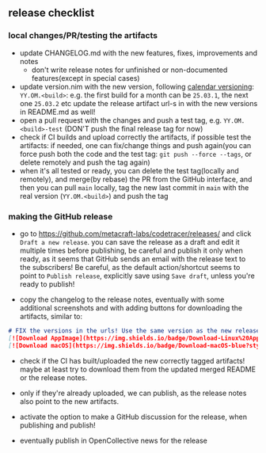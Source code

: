 ## release checklist

### local changes/PR/testing the artifacts

* update CHANGELOG.md with the new features, fixes, improvements and notes
  * don't write release notes for unfinished or non-documented features(except in special cases)
* update version.nim with the new version, following [calendar versioning](https://calver.org/): `YY.OM.<build>`:
  e.g. the first build for a month can be `25.03.1`, the next one `25.03.2` etc
  update the release artifact url-s in with the new versions in README.md as well!
* open a pull request with the changes and push a test tag, e.g. `YY.OM.<build>-test` (DON'T push the final release tag for now)
* check if CI builds and upload correctly the artifacts, if possible test the artifacts: if needed, one can
  fix/change things and push again(you can force push both the code and the test tag: `git push --force --tags`, or delete remotely and push the tag again)
* when it's all tested or ready, you can delete the test tag(locally and remotely), and merge(by rebase) the PR from the GitHub interface, 
and then you can pull `main` locally, tag the new last commit in `main` with the real version (`YY.OM.<build>`) and push the tag

### making the GitHub release

* go to https://github.com/metacraft-labs/codetracer/releases/ and click `Draft a new release`. you can save the release as a draft and edit it multiple times before publishing, be careful and publish it only when ready, as it seems that GitHub sends an email with the release text to the subscribers! Be careful, as the default action/shortcut seems to point to `Publish release`, explicitly save using `Save draft`, unless you're ready to publish!

* copy the changelog to the release notes, eventually with some additional screenshots and with adding buttons for downloading the artifacts, similar to:

```markdown
# FIX the versions in the urls! Use the same version as the new release tag
[![Download AppImage](https://img.shields.io/badge/Download-Linux%20AppImage-blue?style=for-the-badge)](https://downloads.codetracer.com/CodeTracer-25.03.1-amd64.AppImage)
[![Download macOS](https://img.shields.io/badge/Download-macOS-blue?style=for-the-badge)](https://downloads.codetracer.com/CodeTracer-25.03.1-arm64.dmg)
```

* check if the CI has built/uploaded the new correctly tagged artifacts! maybe at least try to download them from the updated merged README or the release notes.

* only if they're already uploaded, we can publish, as the release notes also point to the new artifacts.

* activate the option to make a GitHub discussion for the release, when publishing and publish!

* eventually publish in OpenCollective news for the release

